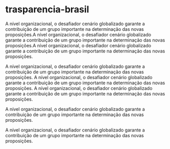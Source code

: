 trasparencia-brasil
===================
A nível organizacional, o desafiador cenário globalizado garante a contribuição de um grupo importante na determinação das novas proposições.A nível organizacional, o desafiador cenário globalizado garante a contribuição de um grupo importante na determinação das novas proposições.A nível organizacional, o desafiador cenário globalizado garante a contribuição de um grupo importante na determinação das novas proposições.

A nível organizacional, o desafiador cenário globalizado garante a contribuição de um grupo importante na determinação das novas proposições.
A nível organizacional, o desafiador cenário globalizado garante a contribuição de um grupo importante na determinação das novas proposições.
A nível organizacional, o desafiador cenário globalizado garante a contribuição de um grupo importante na determinação das novas proposições.


A nível organizacional, o desafiador cenário globalizado garante a contribuição de um grupo importante na determinação das novas proposições.

A nível organizacional, o desafiador cenário globalizado garante a contribuição de um grupo importante na determinação das novas proposições.
